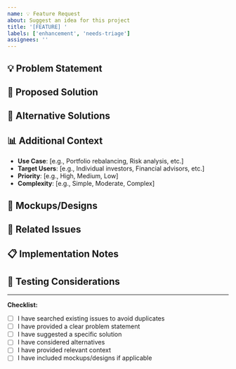 ```yaml
---
name: 💡 Feature Request
about: Suggest an idea for this project
title: '[FEATURE] '
labels: ['enhancement', 'needs-triage']
assignees: ''
---
```


## 💡 Problem Statement
<!-- A clear and concise description of what the problem is. Ex. I'm always frustrated when [...] -->

## 🎯 Proposed Solution
<!-- A clear and concise description of what you want to happen. -->

## 🔄 Alternative Solutions
<!-- A clear and concise description of any alternative solutions or features you've considered. -->

## 📊 Additional Context
<!-- Add any other context or screenshots about the feature request here. -->
- **Use Case**: [e.g., Portfolio rebalancing, Risk analysis, etc.]
- **Target Users**: [e.g., Individual investors, Financial advisors, etc.]
- **Priority**: [e.g., High, Medium, Low]
- **Complexity**: [e.g., Simple, Moderate, Complex]

## 🎨 Mockups/Designs
<!-- If applicable, add mockups, wireframes, or design concepts. -->

## 🔗 Related Issues
<!-- Link any related issues or discussions here. -->

## 📋 Implementation Notes
<!-- Any thoughts on how this feature could be implemented. -->

## 🧪 Testing Considerations
<!-- How this feature should be tested. -->

---

**Checklist:**
- [ ] I have searched existing issues to avoid duplicates
- [ ] I have provided a clear problem statement
- [ ] I have suggested a specific solution
- [ ] I have considered alternatives
- [ ] I have provided relevant context
- [ ] I have included mockups/designs if applicable 